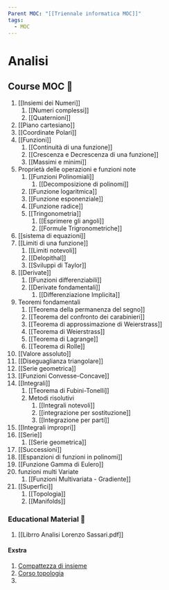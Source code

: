 ```yaml
---
Parent MOC: "[[Triennale informatica MOC]]"
tags:
  - MOC
---
```

# Analisi

## Course MOC  📒
1. [[Insiemi dei Numeri]]
	1. [[Numeri complessi]]
	2. [[Quaternioni]]
2. [[Piano cartesiano]]
3. [[Coordinate Polari]]
4. [[Funzioni]]
	1. [[Continuità di una funzione]]
	2. [[Crescenza e Decrescenza di una funzione]]
	3. [[Massimi e minimi]]
5. Proprietà delle operazioni e funzioni note
	1. [[Funzioni Polinomiali]]
		1. [[Decomposizione di polinomi]]
	2. [[Funzione logaritmica]]
	3. [[Funzione esponenziale]]
	4. [[Funzione radice]]
	5. [[Tringonometria]]
		1. [[Esprimere gli angoli]]
		2. [[Formule Trigronometriche]]
6. [[sistema di equazioni]]
7. [[Limiti di una funzione]]
	1. [[Limiti notevoli]]
	2. [[Delopithal]]
	3. [[Sviluppi di Taylor]]
8. [[Derivate]]
	1. [[Funzioni differenziabili]]
	2. [[Derivate fondamentali]]
		1. [[Differenziazione Implicita]]
9. Teoremi fondamentali
	1. [[Teorema della permanenza del segno]]
	2. [[Teorema del confronto dei carabinieri]]
	3. [[Teorema di approssimazione di Weierstrass]]
	4. [[Teorema di Weierstrass]]
	5. [[Teorema di Lagrange]]
	6. [[Teorema di Rolle]]
10. [[Valore assoluto]]
11. [[Diseguaglianza triangolare]]
12. [[Serie geometrica]]
13. [[Funzioni Convesse-Concave]]
14. [[Integrali]]
	1.  [[Teorema di Fubini-Tonelli]]
	2. Metodi risolutivi
		1. [[Integrali notevoli]]
		2. [[integrazione per sostituzione]]
		3. [[Integrazione per parti]]
15. [[Integrali impropri]]
16. [[Serie]]
	1. [[Serie geometrica]]
17. [[Successioni]]
18. [[Espanzioni di funzioni in polinomi]]
19. [[Funzione Gamma di Eulero]]
20. funzioni multi Variate
	1. [[Funzioni Multivariata - Gradiente]]
21. [[Superfici]]
	1. [[Topologia]]
	2. [[Manifolds]]


### Educational Material 🧱
1. [[Librro Analisi Lorenzo Sassari.pdf]]


#### Exstra
1. [Compattezza di insieme](https://www.youtube.com/watch?v=td7Nz9ATyWY)
2. [Corso topologia](https://www.youtube.com/watch?v=Ty3ZLl7cOI0&list=PLBh2i93oe2qvRGAtgkTszX7szZDVd6jh1&index=3)
3. 